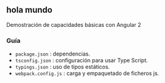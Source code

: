 ## hola mundo

Demostración de capacidades básicas con Angular 2


### Guía
- `package.json` : dependencias. 
- `tsconfig.json` : configuración para usar Type Script.
- `typings.json` : uso de tipos estáticos.
- `webpack.config.js` : carga y empaquetado de ficheros js.